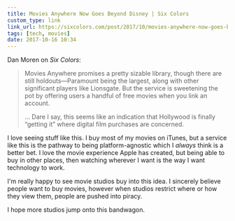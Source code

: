```yaml
---
title: Movies Anywhere Now Goes Beyond Disney | Six Colors
custom_type: link
link_url: https://sixcolors.com/post/2017/10/movies-anywhere-now-goes-beyond-disney/
tags: [tech, movies]
date: 2017-10-16 10:34
---
```

Dan Moren on *Six Colors*:

> Movies Anywhere promises a pretty sizable library, though there are still holdouts—Paramount being the largest, along with other significant players like Lionsgate. But the service is sweetening the pot by offering users a handful of free movies when you link an account.
>
>…
> Dare I say, this seems like an indication that Hollywood is finally “getting it” where digital film purchases are concerned.

I love seeing stuff like this. I buy most of my movies on iTunes, but a service like this is the pathway to being platform-agnostic which I *always* think is a better bet. I love the movie experience Apple has created, but being able to buy in other places, then watching wherever I want is the way I want technology to work.

I'm really happy to see movie studios buy into this idea. I sincerely believe people want to buy movies, however when studios restrict where or how they view them, people are pushed into piracy.

I hope more studios jump onto this bandwagon.